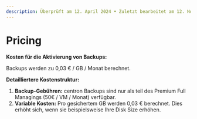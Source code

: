 ```yaml
---
description: Überprüft am 12. April 2024 • Zuletzt bearbeitet am 12. November 2024
---
```


# Pricing

**Kosten für die Aktivierung von Backups:**

Backups werden zu 0,03 € / GB / Monat berechnet.

**Detailliertere Kostenstruktur:**

1. **Backup-Gebühren:** centron Backups sind nur als teil des Premium Full Managings (50€ / VM / Monat) verfügbar.
2. **Variable Kosten:** Pro gesichertem GB werden 0,03 € berechnet. Dies erhöht sich, wenn sie beispielsweise Ihre Disk Size erhöhen.
